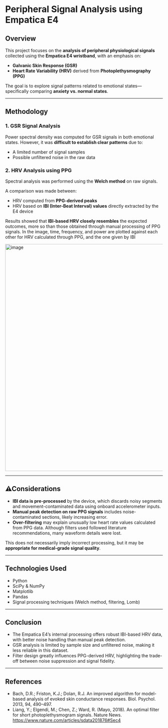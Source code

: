 # Peripheral Signal Analysis using Empatica E4

## Overview
This project focuses on the **analysis of peripheral physiological signals** collected using the **Empatica E4 wristband**, with an emphasis on:

- **Galvanic Skin Response (GSR)**  
- **Heart Rate Variability (HRV)** derived from **Photoplethysmography (PPG)**

The goal is to explore signal patterns related to emotional states—specifically comparing **anxiety vs. normal states**.

---

## Methodology

### 1. GSR Signal Analysis
Power spectral density was computed for GSR signals in both emotional states. However, it was **difficult to establish clear patterns** due to:

- A limited number of signal samples  
- Possible unfiltered noise in the raw data  

### 2. HRV Analysis using PPG
Spectral analysis was performed using the **Welch method** on raw signals.

A comparison was made between:
- HRV computed from **PPG-derived peaks**  
- HRV based on **IBI (Inter-Beat Interval) values** directly extracted by the E4 device

Results showed that **IBI-based HRV closely resembles** the expected outcomes, more so than those obtained through manual processing of PPG signals. In the image, time, frequency, and power are plotted against each other for HRV calculated through PPG, and the one given by IBI

<img width="724" alt="image" src="https://github.com/user-attachments/assets/012753cf-68ee-402e-93da-a7ae31e2e5d2" />


---

## ⚠Considerations

- **IBI data is pre-processed** by the device, which discards noisy segments and movement-contaminated data using onboard accelerometer inputs.
- **Manual peak detection on raw PPG signals** includes noise-contaminated sections, likely increasing error.
- **Over-filtering** may explain unusually low heart rate values calculated from PPG data. Although filters used followed literature recommendations, many waveform details were lost.

This does not necessarily imply incorrect processing, but it may be **appropriate for medical-grade signal quality**.

---

## Technologies Used

- Python  
- SciPy & NumPy  
- Matplotlib  
- Pandas  
- Signal processing techniques (Welch method, filtering, Lomb)

---

## Conclusion

- The Empatica E4’s internal processing offers robust IBI-based HRV data, with better noise handling than manual peak detection.
- GSR analysis is limited by sample size and unfiltered noise, making it less reliable in this dataset.
- Filter design greatly influences PPG-derived HRV, highlighting the trade-off between noise suppression and signal fidelity.

---

## References
* Bach, D.R.; Friston, K.J.; Dolan, R.J. An improved algorithm for model-based analysis of evoked skin conductance responses. Biol. Psychol. 2013, 94, 490–497.
* Liang, Y.; Elgendi, M.; Chen, Z.; Ward, R. (Mayo, 2018). An optimal filter for short photoplethysmogram signals. Nature News. https://www.nature.com/articles/sdata201876#Sec4

